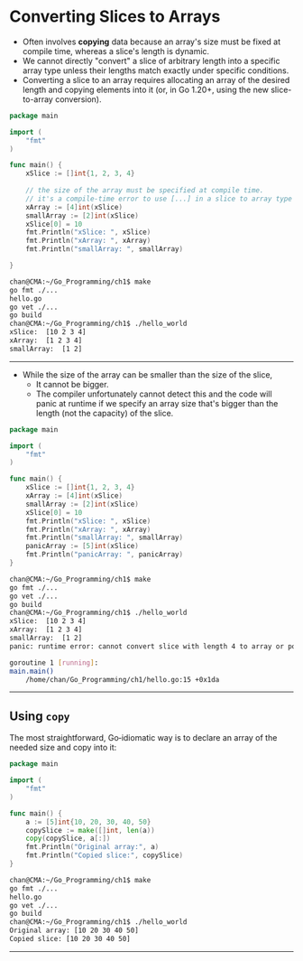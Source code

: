 # Converting Slices to Arrays

- Often involves **copying** data because an array's size must be fixed at compile time, whereas a slice's length is dynamic. 
- We cannot directly "convert" a slice of arbitrary length into a specific array type unless their lengths match exactly under specific conditions.
- Converting a slice to an array requires allocating an array of the desired length and copying elements into it (or, in Go 1.20+, using the new slice-to-array conversion).

```go
package main

import (
	"fmt"
)

func main() {
	xSlice := []int{1, 2, 3, 4}
    
    // the size of the array must be specified at compile time.
    // it's a compile-time error to use [...] in a slice to array type conversion
	xArray := [4]int(xSlice)
	smallArray := [2]int(xSlice)
	xSlice[0] = 10
	fmt.Println("xSlice: ", xSlice)
	fmt.Println("xArray: ", xArray)
	fmt.Println("smallArray: ", smallArray)

}
```

```sh
chan@CMA:~/Go_Programming/ch1$ make
go fmt ./...
hello.go
go vet ./...
go build 
chan@CMA:~/Go_Programming/ch1$ ./hello_world
xSlice:  [10 2 3 4]
xArray:  [1 2 3 4]
smallArray:  [1 2]
```

---

- While the size of the array can be smaller than the size of the slice,
  - It cannot be bigger.
  - The compiler unfortunately cannot detect this and the code will panic at runtime if we specify an array size that's bigger than the length (not the capacity) of the slice.

```go
package main

import (
	"fmt"
)

func main() {
	xSlice := []int{1, 2, 3, 4}
	xArray := [4]int(xSlice)
	smallArray := [2]int(xSlice)
	xSlice[0] = 10
	fmt.Println("xSlice: ", xSlice)
	fmt.Println("xArray: ", xArray)
	fmt.Println("smallArray: ", smallArray)
	panicArray := [5]int(xSlice)
	fmt.Println("panicArray: ", panicArray)
}
```

```sh
chan@CMA:~/Go_Programming/ch1$ make
go fmt ./...
go vet ./...
go build 
chan@CMA:~/Go_Programming/ch1$ ./hello_world
xSlice:  [10 2 3 4]
xArray:  [1 2 3 4]
smallArray:  [1 2]
panic: runtime error: cannot convert slice with length 4 to array or pointer to array with length 5

goroutine 1 [running]:
main.main()
	/home/chan/Go_Programming/ch1/hello.go:15 +0x1da
```

---

## Using `copy`

The most straightforward, Go‐idiomatic way is to declare an array of the needed size and copy into it:

```go
package main

import (
	"fmt"
)

func main() {
	a := [5]int{10, 20, 30, 40, 50}
	copySlice := make([]int, len(a))
	copy(copySlice, a[:])
	fmt.Println("Original array:", a)
	fmt.Println("Copied slice:", copySlice)
}
```

```sh
chan@CMA:~/Go_Programming/ch1$ make
go fmt ./...
hello.go
go vet ./...
go build 
chan@CMA:~/Go_Programming/ch1$ ./hello_world
Original array: [10 20 30 40 50]
Copied slice: [10 20 30 40 50]
```

---

